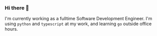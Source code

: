 ### Hi there 👋

I'm currently working as a fulltime Software Development Engineer. I'm using `python` and `typescript` at my work, and learning `go` outside office hours.

